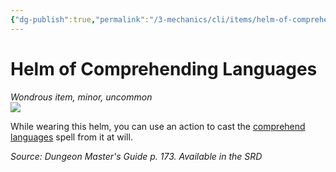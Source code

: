 ```yaml
---
{"dg-publish":true,"permalink":"/3-mechanics/cli/items/helm-of-comprehending-languages/","tags":["ttrpg-cli/compendium/src/5e/dmg","ttrpg-cli/item/rarity/uncommon","ttrpg-cli/item/tier/minor"]}
---
```


# Helm of Comprehending Languages
*Wondrous item, minor, uncommon*  
![](3-Mechanics/CLI/items/img/helm-of-comprehending-languages.webp#right)


While wearing this helm, you can use an action to cast the [comprehend languages](3-Mechanics/CLI/spells/comprehend-languages.md) spell from it at will.

*Source: Dungeon Master's Guide p. 173. Available in the <span title='Systems Reference Document (5.1)'>SRD</span>*